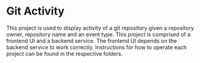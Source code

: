 # Git Activity 
This project is used to display activity of a git repository given a repository owner, repository name and an event type.  This project is comprised of a frontend UI and a backend service.  The frontend UI depends on the backend service to work correctly.  Instructions for how to operate each project can be found in the respective folders. 

